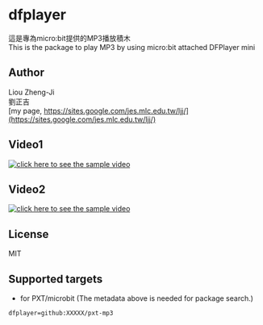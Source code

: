 # dfplayer
這是專為micro:bit提供的MP3播放積木\
This is the package to play MP3 by using micro:bit attached DFPlayer mini

## Author
Liou Zheng-Ji\
劉正吉\
[my page, https://sites.google.com/jes.mlc.edu.tw/ljj/](https://sites.google.com/jes.mlc.edu.tw/ljj/)

## Video1
[![click here to see the sample video](https://img.youtube.com/vi/ql-_ZhzFF68/0.jpg)](https://www.youtube.com/watch?v=ql-_ZhzFF68)

## Video2
[![click here to see the sample video](https://img.youtube.com/vi/ahkVE9Gdb_s/0.jpg)](https://www.youtube.com/watch?v=ahkVE9Gdb_s)

## License

MIT

## Supported targets

* for PXT/microbit
(The metadata above is needed for package search.)

```package
dfplayer=github:XXXXX/pxt-mp3
```
